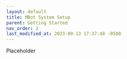 ```yaml
---
layout: default
title: MBot System Setup
parent: Getting Started
nav_order: 2
last_modified_at: 2023-09-13 17:37:48 -0500
---
```


Placeholder